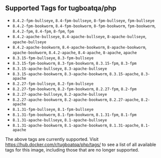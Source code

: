 ## Supported Tags for tugboatqa/php

* `8.4.2-fpm-bullseye`, `8.4-fpm-bullseye`, `8-fpm-bullseye`, `fpm-bullseye`
* `8.4.2-fpm-bookworm`, `8.4-fpm-bookworm`, `8-fpm-bookworm`, `fpm-bookworm`, `8.4.2-fpm`, `8.4-fpm`, `8-fpm`, `fpm`
* `8.4.2-apache-bullseye`, `8.4-apache-bullseye`, `8-apache-bullseye`, `apache-bullseye`
* `8.4.2-apache-bookworm`, `8.4-apache-bookworm`, `8-apache-bookworm`, `apache-bookworm`, `8.4.2-apache`, `8.4-apache`, `8-apache`, `apache`
* `8.3.15-fpm-bullseye`, `8.3-fpm-bullseye`
* `8.3.15-fpm-bookworm`, `8.3-fpm-bookworm`, `8.3.15-fpm`, `8.3-fpm`
* `8.3.15-apache-bullseye`, `8.3-apache-bullseye`
* `8.3.15-apache-bookworm`, `8.3-apache-bookworm`, `8.3.15-apache`, `8.3-apache`
* `8.2.27-fpm-bullseye`, `8.2-fpm-bullseye`
* `8.2.27-fpm-bookworm`, `8.2-fpm-bookworm`, `8.2.27-fpm`, `8.2-fpm`
* `8.2.27-apache-bullseye`, `8.2-apache-bullseye`
* `8.2.27-apache-bookworm`, `8.2-apache-bookworm`, `8.2.27-apache`, `8.2-apache`
* `8.1.31-fpm-bullseye`, `8.1-fpm-bullseye`
* `8.1.31-fpm-bookworm`, `8.1-fpm-bookworm`, `8.1.31-fpm`, `8.1-fpm`
* `8.1.31-apache-bullseye`, `8.1-apache-bullseye`
* `8.1.31-apache-bookworm`, `8.1-apache-bookworm`, `8.1.31-apache`, `8.1-apache`

The above tags are currently supported. Visit https://hub.docker.com/r/tugboatqa/php/tags/ to see a list of all available tags for this image, including those that are no longer supported.
